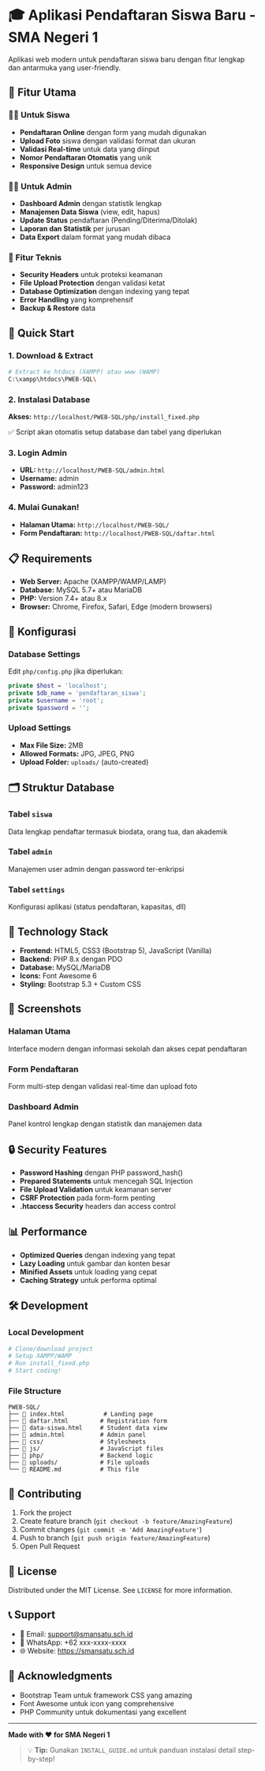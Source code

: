 # 🎓 Aplikasi Pendaftaran Siswa Baru - SMA Negeri 1

Aplikasi web modern untuk pendaftaran siswa baru dengan fitur lengkap dan antarmuka yang user-friendly.

## 🌟 Fitur Utama

### 👨‍🎓 Untuk Siswa
- **Pendaftaran Online** dengan form yang mudah digunakan
- **Upload Foto** siswa dengan validasi format dan ukuran
- **Validasi Real-time** untuk data yang diinput
- **Nomor Pendaftaran Otomatis** yang unik
- **Responsive Design** untuk semua device

### 👨‍💼 Untuk Admin
- **Dashboard Admin** dengan statistik lengkap
- **Manajemen Data Siswa** (view, edit, hapus)
- **Update Status** pendaftaran (Pending/Diterima/Ditolak)
- **Laporan dan Statistik** per jurusan
- **Data Export** dalam format yang mudah dibaca

### 🔧 Fitur Teknis
- **Security Headers** untuk proteksi keamanan
- **File Upload Protection** dengan validasi ketat
- **Database Optimization** dengan indexing yang tepat
- **Error Handling** yang komprehensif
- **Backup & Restore** data

## 🚀 Quick Start

### 1. Download & Extract
```bash
# Extract ke htdocs (XAMPP) atau www (WAMP)
C:\xampp\htdocs\PWEB-SQL\
```

### 2. Instalasi Database
**Akses:** `http://localhost/PWEB-SQL/php/install_fixed.php`

✅ Script akan otomatis setup database dan tabel yang diperlukan

### 3. Login Admin
- **URL:** `http://localhost/PWEB-SQL/admin.html`
- **Username:** admin
- **Password:** admin123

### 4. Mulai Gunakan!
- **Halaman Utama:** `http://localhost/PWEB-SQL/`
- **Form Pendaftaran:** `http://localhost/PWEB-SQL/daftar.html`

## 📋 Requirements

- **Web Server:** Apache (XAMPP/WAMP/LAMP)
- **Database:** MySQL 5.7+ atau MariaDB
- **PHP:** Version 7.4+ atau 8.x
- **Browser:** Chrome, Firefox, Safari, Edge (modern browsers)

## 🔧 Konfigurasi

### Database Settings
Edit `php/config.php` jika diperlukan:
```php
private $host = 'localhost';
private $db_name = 'pendaftaran_siswa';
private $username = 'root';
private $password = '';
```

### Upload Settings
- **Max File Size:** 2MB
- **Allowed Formats:** JPG, JPEG, PNG
- **Upload Folder:** `uploads/` (auto-created)

## 🗂️ Struktur Database

### Tabel `siswa`
Data lengkap pendaftar termasuk biodata, orang tua, dan akademik

### Tabel `admin`
Manajemen user admin dengan password ter-enkripsi

### Tabel `settings`
Konfigurasi aplikasi (status pendaftaran, kapasitas, dll)

## 🎨 Technology Stack

- **Frontend:** HTML5, CSS3 (Bootstrap 5), JavaScript (Vanilla)
- **Backend:** PHP 8.x dengan PDO
- **Database:** MySQL/MariaDB
- **Icons:** Font Awesome 6
- **Styling:** Bootstrap 5.3 + Custom CSS

## 📱 Screenshots

### Halaman Utama
Interface modern dengan informasi sekolah dan akses cepat pendaftaran

### Form Pendaftaran
Form multi-step dengan validasi real-time dan upload foto

### Dashboard Admin
Panel kontrol lengkap dengan statistik dan manajemen data

## 🔒 Security Features

- **Password Hashing** dengan PHP password_hash()
- **Prepared Statements** untuk mencegah SQL Injection
- **File Upload Validation** untuk keamanan server
- **CSRF Protection** pada form-form penting
- **.htaccess Security** headers dan access control

## 📊 Performance

- **Optimized Queries** dengan indexing yang tepat
- **Lazy Loading** untuk gambar dan konten besar
- **Minified Assets** untuk loading yang cepat
- **Caching Strategy** untuk performa optimal

## 🛠️ Development

### Local Development
```bash
# Clone/download project
# Setup XAMPP/WAMP
# Run install_fixed.php
# Start coding!
```

### File Structure
```
PWEB-SQL/
├── 📄 index.html           # Landing page
├── 📄 daftar.html         # Registration form
├── 📄 data-siswa.html     # Student data view
├── 📄 admin.html          # Admin panel
├── 📁 css/                # Stylesheets
├── 📁 js/                 # JavaScript files
├── 📁 php/                # Backend logic
├── 📁 uploads/            # File uploads
└── 📄 README.md           # This file
```

## 🤝 Contributing

1. Fork the project
2. Create feature branch (`git checkout -b feature/AmazingFeature`)
3. Commit changes (`git commit -m 'Add AmazingFeature'`)
4. Push to branch (`git push origin feature/AmazingFeature`)
5. Open Pull Request

## 📝 License

Distributed under the MIT License. See `LICENSE` for more information.

## 📞 Support

- 📧 Email: support@smansatu.sch.id
- 📱 WhatsApp: +62 xxx-xxxx-xxxx
- 🌐 Website: https://smansatu.sch.id

## 🙏 Acknowledgments

- Bootstrap Team untuk framework CSS yang amazing
- Font Awesome untuk icon yang comprehensive
- PHP Community untuk dokumentasi yang excellent

---

**Made with ❤️ for SMA Negeri 1**

> 💡 **Tip:** Gunakan `INSTALL_GUIDE.md` untuk panduan instalasi detail step-by-step!
